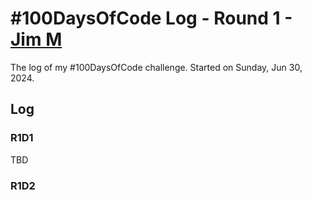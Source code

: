 # #100DaysOfCode Log - Round 1 - [Jim M](https://github.com/jmatlock)

The log of my #100DaysOfCode challenge. Started on Sunday, Jun 30, 2024.

## Log

### R1D1 
TBD

### R1D2
